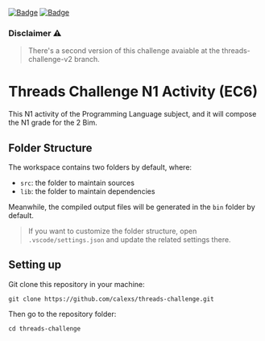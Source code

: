 [![Badge](https://img.shields.io/badge/jdk-v11.0.11-yellowgreen)](https://www.oracle.com/java/technologies/javase/jdk11-archive-downloads.html) [![Badge](https://img.shields.io/badge/java-v1.8.0__301-red)](https://blogs.oracle.com/ebstech/post/jre-180-301-certified-with-ebs-releases-122-and-121)

### Disclaimer ⚠️
> There's a second version of this challenge avaiable at the threads-challenge-v2 branch.

# Threads Challenge N1 Activity (EC6)
This N1 activity of the Programming Language subject, and it will compose the N1 grade for the 2 Bim.

## Folder Structure

The workspace contains two folders by default, where:

- `src`: the folder to maintain sources
- `lib`: the folder to maintain dependencies

Meanwhile, the compiled output files will be generated in the `bin` folder by default.

> If you want to customize the folder structure, open `.vscode/settings.json` and update the related settings there.

## Setting up

Git clone this repository in your machine:

```console
git clone https://github.com/calexs/threads-challenge.git    
```
Then go to the repository folder:

```console
cd threads-challenge
```
